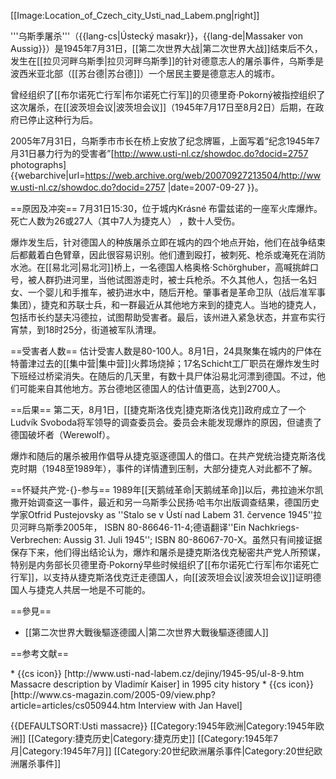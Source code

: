 [[Image:Location_of_Czech_city_Usti_nad_Labem.png|right]]

'''乌斯季屠杀'''（{{lang-cs|Ústecký masakr}}，{{lang-de|Massaker von Aussig}}）是1945年7月31日，[[第二次世界大战|第二次世界大战]]结束后不久，发生在[[拉贝河畔乌斯季|拉贝河畔乌斯季]]的针对德意志人的屠杀事件，乌斯季是波西米亚北部（[[苏台德|苏台德]]）一个居民主要是德意志人的城市。

曾经组织了[[布尔诺死亡行军|布尔诺死亡行军]]的贝德里奇·Pokorný被指控组织了这次屠杀，在[[波茨坦会议|波茨坦会议]]（1945年7月17日至8月2日）后期，在政府已停止这种行为后。

2005年7月31日，乌斯季市市长在桥上安放了纪念牌匾，上面写着“纪念1945年7月31日暴力行为的受害者”<ref>[http://www.usti-nl.cz/showdoc.do?docid=2757 photographs] {{webarchive|url=https://web.archive.org/web/20070927213504/http://www.usti-nl.cz/showdoc.do?docid=2757 |date=2007-09-27 }}</ref>。

==原因及冲突==
7月31日15:30，位于城内Krásné 布雷兹诺的一座军火库爆炸。死亡人数为26或27人（其中7人为捷克人） ，数十人受伤。

爆炸发生后，针对德国人的种族屠杀立即在城内的四个地点开始，他们在战争结束后都戴着白色臂章，因此很容易识别。他们遭到殴打，被刺死、枪杀或淹死在消防水池。在[[易北河|易北河]]桥上，一名德国人格奥格·Schörghuber，高喊挑衅口号，被人群扔进河里，当他试图游走时，被士兵枪杀。不久其他人，包括一名妇女、一个婴儿和手推车，被扔进水中，随后开枪。肇事者是革命卫队（战后准军事集团），捷克和苏联士兵，和一群最近从其他地方来到的捷克人。当地的捷克人，包括市长约瑟夫冯德拉，试图帮助受害者。最后，该州进入紧急状态，并宣布实行宵禁，到18时25分，街道被军队清理。

==受害者人数==
估计受害人数是80-100人。8月1日，24具聚集在城内的尸体在特蕾津过去的[[集中营|集中营]]火葬场烧掉；17名Schicht工厂职员在爆炸发生时下班经过桥梁消失。在随后的几天里，有数十具尸体沿易北河漂到德国。不过，他们可能来自其他地方。苏台德地区德国人的估计值更高，达到2700人。

==后果==
第二天，8月1日，[[捷克斯洛伐克|捷克斯洛伐克]]政府成立了一个Ludvík Svoboda将军领导的调查委员会。委员会未能发现爆炸的原因，但谴责了德国破坏者（Werewolf）。 

爆炸和随后的屠杀被用作倡导从捷克驱逐德国人的借口。在共产党统治捷克斯洛伐克时期（1948至1989年），事件的详情遭到压制，大部分捷克人对此都不了解。

==怀疑共产党-{}-参与==
1989年[[天鹅绒革命|天鹅绒革命]]以后，弗拉迪米尔凯撒开始调查这一事件，最近和另一乌斯季公民扬·哈韦尔出版调查结果，<ref>德国历史学家Otfrid Pustejovsky as ''Stalo se v Ústí nad Labem 31. července 1945''拉贝河畔乌斯季2005年， ISBN 80-86646-11-4;德语翻译''Ein Nachkriegs-Verbrechen: Aussig 31. Juli 1945''; ISBN 80-86067-70-X</ref>。虽然只有间接证据保存下来，他们得出结论认为，爆炸和屠杀是捷克斯洛伐克秘密共产党人所预谋，特别是内务部长贝德里奇·Pokorný早些时候组织了[[布尔诺死亡行军|布尔诺死亡行军]]，以支持从捷克斯洛伐克迁走德国人，向[[波茨坦会议|波茨坦会议]]证明德国人与捷克人共居一地是不可能的。

==參見==
* [[第二次世界大戰後驅逐德國人|第二次世界大戰後驅逐德國人]]

==参考文献==
<div class="references-small">
<references />
</div>
* {{cs icon}} [http://www.usti-nad-labem.cz/dejiny/1945-95/ul-8-9.htm Massacre description by Vladimír Kaiser] in 1995 city history
* {{cs icon}} [http://www.cs-magazin.com/2005-09/view.php?article=articles/cs050944.htm Interview with Jan Havel]

{{DEFAULTSORT:Usti massacre}}
[[Category:1945年欧洲|Category:1945年欧洲]]
[[Category:捷克历史|Category:捷克历史]]
[[Category:1945年7月|Category:1945年7月]]
[[Category:20世纪欧洲屠杀事件|Category:20世纪欧洲屠杀事件]]